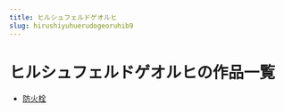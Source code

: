 ```yaml
---
title: ヒルシュフェルドゲオルヒ
slug: hirushiyuhuerudogeoruhib9
---
```


# ヒルシュフェルドゲオルヒの作品一覧

- [防火栓](fanghuoshuan9a)
